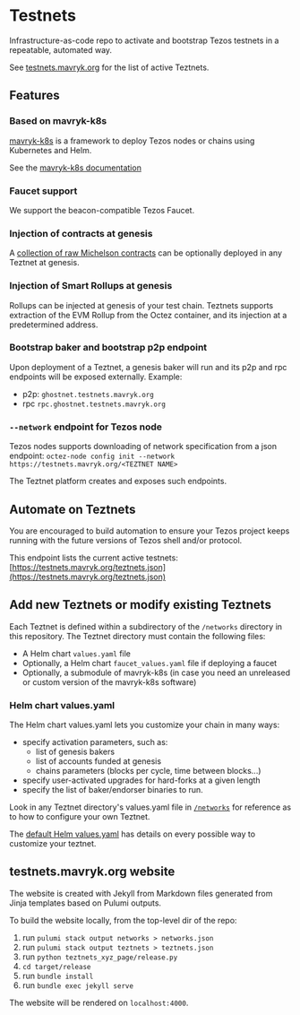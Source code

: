 # Testnets

Infrastructure-as-code repo to activate and bootstrap Tezos testnets in a repeatable, automated way.

See [testnets.mavryk.org](https://testnets.mavryk.org) for the list of active Teztnets.

## Features

### Based on mavryk-k8s

[mavryk-k8s](https://github.com/mavryk-network/mavryk-k8s) is a framework to deploy Tezos nodes or chains using Kubernetes and Helm.

See the [mavryk-k8s documentation](https://github.com/mavryk-network/mavryk-k8s/blob/master/README.md)

### Faucet support

We support the beacon-compatible Tezos Faucet.

### Injection of contracts at genesis

A [collection of raw Michelson contracts](https://github.com/oxheadalpha/teztnets/tree/main/bootstrap_contracts) can be optionally deployed in any Teztnet at genesis.

### Injection of Smart Rollups at genesis

Rollups can be injected at genesis of your test chain. Teztnets supports extraction of the EVM Rollup from the Octez container, and its injection at a predetermined address.

### Bootstrap baker and bootstrap p2p endpoint

Upon deployment of a Teztnet, a genesis baker will run and its p2p and rpc endpoints will be exposed externally.
Example:

- p2p: `ghostnet.testnets.mavryk.org`
- rpc `rpc.ghostnet.testnets.mavryk.org`

### `--network` endpoint for Tezos node

Tezos nodes supports downloading of network specification from a json endpoint: `octez-node config init --network https://testnets.mavryk.org/<TEZTNET NAME>`

The Teztnet platform creates and exposes such endpoints.

## Automate on Teztnets

You are encouraged to build automation to ensure your Tezos project keeps running with the future versions of Tezos shell and/or protocol.

This endpoint lists the current active testnets: [https://testnets.mavryk.org/teztnets.json](https://testnets.mavryk.org/teztnets.json)

## Add new Teztnets or modify existing Teztnets

Each Teztnet is defined within a subdirectory of the `/networks` directory in this repository. The Teztnet directory must contain the following files:

- A Helm chart `values.yaml` file
- Optionally, a Helm chart `faucet_values.yaml` file if deploying a faucet
- Optionally, a submodule of mavryk-k8s (in case you need an unreleased or custom version of the mavryk-k8s software)

### Helm chart values.yaml

The Helm chart values.yaml lets you customize your chain in many ways:

- specify activation parameters, such as:
  - list of genesis bakers
  - list of accounts funded at genesis
  - chains parameters (blocks per cycle, time between blocks...)
- specify user-activated upgrades for hard-forks at a given length
- specify the list of baker/endorser binaries to run.

Look in any Teztnet directory's values.yaml file in [`/networks`](/networks) for reference as to how to configure your own Teztnet.

The [default Helm values.yaml](https://github.com/mavryk-network/mavryk-k8s/blob/master/charts/tezos/values.yaml) has details on every possible way to customize your teztnet.

## testnets.mavryk.org website

The website is created with Jekyll from Markdown files generated from Jinja templates based on Pulumi outputs.

To build the website locally, from the top-level dir of the repo:

1. run `pulumi stack output networks > networks.json`
1. run `pulumi stack output teztnets > teztnets.json`
1. run `python teztnets_xyz_page/release.py`
1. `cd target/release`
1. run `bundle install`
1. run `bundle exec jekyll serve`

The website will be rendered on `localhost:4000`.
